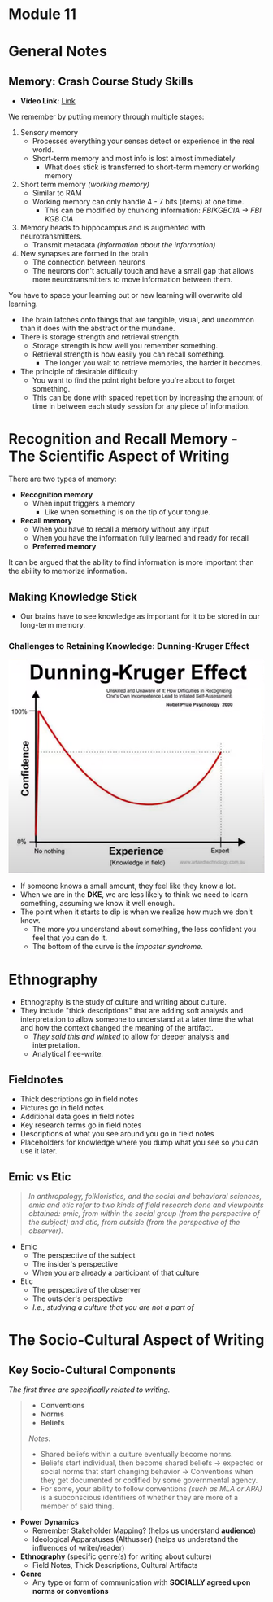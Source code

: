 # Module 11

# General Notes

## Memory: Crash Course Study Skills

- **Video Link:** [Link](https://www.youtube.com/watch?v=SZbdK9e9bxs)

We remember by putting memory through multiple stages:

1. Sensory memory
   - Processes everything your senses detect or experience in the real world.
   - Short-term memory and most info is lost almost immediately
     - What does stick is transferred to short-term memory or working memory
2. Short term memory _(working memory)_
   - Similar to RAM
   - Working memory can only handle 4 - 7 bits (items) at one time.
     - This can be modified by chunking information: _FBIKGBCIA &rarr; FBI KGB CIA_
3. Memory heads to hippocampus and is augmented with neurotransmitters.
   - Transmit metadata _(information about the information)_
4. New synapses are formed in the brain
   - The connection between neurons
   - The neurons don't actually touch and have a small gap that allows more neurotransmitters to move information between them.

You have to space your learning out or new learning will overwrite old learning.

- The brain latches onto things that are tangible, visual, and uncommon than it does with the abstract or the mundane.
- There is storage strength and retrieval strength.
  - Storage strength is how well you remember something.
  - Retrieval strength is how easily you can recall something.
    - The longer you wait to retrieve memories, the harder it becomes.
- The principle of desirable difficulty
  - You want to find the point right before you're about to forget something.
  - This can be done with spaced repetition by increasing the amount of time in between each study session for any piece of information.

# Recognition and Recall Memory - The Scientific Aspect of Writing

There are two types of memory:

- **Recognition memory**
  - When input triggers a memory
    - Like when something is on the tip of your tongue.
- **Recall memory**
  - When you have to recall a memory without any input
  - When you have the information fully learned and ready for recall
  - **Preferred memory**

It can be argued that the ability to find information is more important than the ability to memorize information.

## Making Knowledge Stick

- Our brains have to see knowledge as important for it to be stored in our long-term memory.

### Challenges to Retaining Knowledge: Dunning-Kruger Effect

![](assets/dunning-kruger_effect.png)

- If someone knows a small amount, they feel like they know a lot.
- When we are in the **DKE**, we are less likely to think we need to learn something, assuming we know it well enough.
- The point when it starts to dip is when we realize how much we don't know.
  - The more you understand about something, the less confident you feel that you can do it.
  - The bottom of the curve is the _imposter syndrome_.

# Ethnography

- Ethnography is the study of culture and writing about culture.
- They include "thick descriptions" that are adding soft analysis and interpretation to allow someone to understand at a later time the what and how the context changed the meaning of the artifact.
  - _They said this and winked_ to allow for deeper analysis and interpretation.
  - Analytical free-write.

## Fieldnotes

- Thick descriptions go in field notes
- Pictures go in field notes
- Additional data goes in field notes
- Key research terms go in field notes
- Descriptions of what you see around you go in field notes
- Placeholders for knowledge where you dump what you see so you can use it later.

## Emic vs Etic

> _In anthropology, folkloristics, and the social and behavioral sciences, emic and etic refer to two kinds of field research done and viewpoints obtained: emic, from within the social group (from the perspective of the subject) and etic, from outside (from the perspective of the observer)._

- Emic
  - The perspective of the subject
  - The insider's perspective
  - When you are already a participant of that culture
- Etic
  - The perspective of the observer
  - The outsider's perspective
  - _I.e., studying a culture that you are not a part of_

# The Socio-Cultural Aspect of Writing

## Key Socio-Cultural Components

_The first three are specifically related to writing._

> - **Conventions**
> - **Norms**
> - **Beliefs** 
> 
> _Notes:_
> 
> - Shared beliefs within a culture eventually become norms.
> - Beliefs start individual, then become shared beliefs &rarr; expected or social norms that start changing behavior &rarr; Conventions when they get documented or codified by some governmental agency.
> - For some, your ability to follow conventions _(such as MLA or APA)_ is a subconscious identifiers of whether they are more of a member of said thing.
- **Power Dynamics** 
  - Remember Stakeholder Mapping? (helps us understand **audience**)
  - Ideological Apparatuses (Althusser) (helps us understand the influences of writer/reader)
- **Ethnography** (specific genre(s) for writing about culture)
  - Field Notes, Thick Descriptions, Cultural Artifacts
- **Genre**
  - Any type or form of communication with **SOCIALLY agreed upon norms or conventions**

